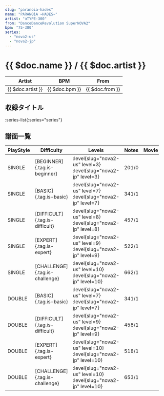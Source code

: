 ```yaml
---
slug: "paranoia-hades"
name: "PARANOiA ~HADES~"
artist: "αTYPE-300"
from: "DanceDanceRevolution SuperNOVA2"
bpm: "75-300"
series:
  - "nova2-us"
  - "nova2-jp"
---
```


# {{ $doc.name }} / {{ $doc.artist }}

|Artist|BPM|From|
|------|---|----|
|{{ $doc.artist }}|{{ $doc.bpm }}|{{ $doc.from }}|

## 収録タイトル

:series-list{:series="series"}

## 譜面一覧

|PlayStyle|Difficulty|Levels|Notes|Movie|
|---------|----------|------|-----|-----|
|SINGLE|[BEGINNER]{.tag.is-beginner}|<div class="field is-grouped is-grouped-multiline"> :level{slug="nova2-us" level=3} :level{slug="nova2-jp" level=3}</div>|201/0||
|SINGLE|[BASIC]{.tag.is-basic}|<div class="field is-grouped is-grouped-multiline"> :level{slug="nova2-us" level=7} :level{slug="nova2-jp" level=7}</div>|341/1||
|SINGLE|[DIFFICULT]{.tag.is-difficult}|<div class="field is-grouped is-grouped-multiline"> :level{slug="nova2-us" level=8} :level{slug="nova2-jp" level=8}</div>|457/1||
|SINGLE|[EXPERT]{.tag.is-expert}|<div class="field is-grouped is-grouped-multiline"> :level{slug="nova2-us" level=9} :level{slug="nova2-jp" level=9}</div>|522/1||
|SINGLE|[CHALLENGE]{.tag.is-challenge}|<div class="field is-grouped is-grouped-multiline"> :level{slug="nova2-us" level=10} :level{slug="nova2-jp" level=10}</div>|662/1||
|DOUBLE|[BASIC]{.tag.is-basic}|<div class="field is-grouped is-grouped-multiline"> :level{slug="nova2-us" level=7} :level{slug="nova2-jp" level=7}</div>|341/1||
|DOUBLE|[DIFFICULT]{.tag.is-difficult}|<div class="field is-grouped is-grouped-multiline"> :level{slug="nova2-us" level=9} :level{slug="nova2-jp" level=9}</div>|458/1||
|DOUBLE|[EXPERT]{.tag.is-expert}|<div class="field is-grouped is-grouped-multiline"> :level{slug="nova2-us" level=10} :level{slug="nova2-jp" level=10}</div>|518/1||
|DOUBLE|[CHALLENGE]{.tag.is-challenge}|<div class="field is-grouped is-grouped-multiline"> :level{slug="nova2-us" level=10} :level{slug="nova2-jp" level=10}</div>|653/1||
